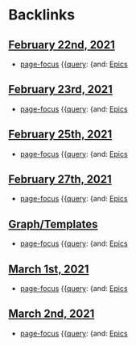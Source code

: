 
# Backlinks
## [February 22nd, 2021](<February 22nd, 2021.md>)
- [page-focus](<page-focus.md>) {{[query](<query.md>): {and: [Epics](<Epics.md>)

## [February 23rd, 2021](<February 23rd, 2021.md>)
- [page-focus](<page-focus.md>) {{[query](<query.md>): {and: [Epics](<Epics.md>)

## [February 25th, 2021](<February 25th, 2021.md>)
- [page-focus](<page-focus.md>) {{[query](<query.md>): {and: [Epics](<Epics.md>)

## [February 27th, 2021](<February 27th, 2021.md>)
- [page-focus](<page-focus.md>) {{[query](<query.md>): {and: [Epics](<Epics.md>)

## [Graph/Templates](<Graph/Templates.md>)
- [page-focus](<page-focus.md>) {{[query](<query.md>): {and: [Epics](<Epics.md>)

## [March 1st, 2021](<March 1st, 2021.md>)
- [page-focus](<page-focus.md>) {{[query](<query.md>): {and: [Epics](<Epics.md>)

## [March 2nd, 2021](<March 2nd, 2021.md>)
- [page-focus](<page-focus.md>) {{[query](<query.md>): {and: [Epics](<Epics.md>)


